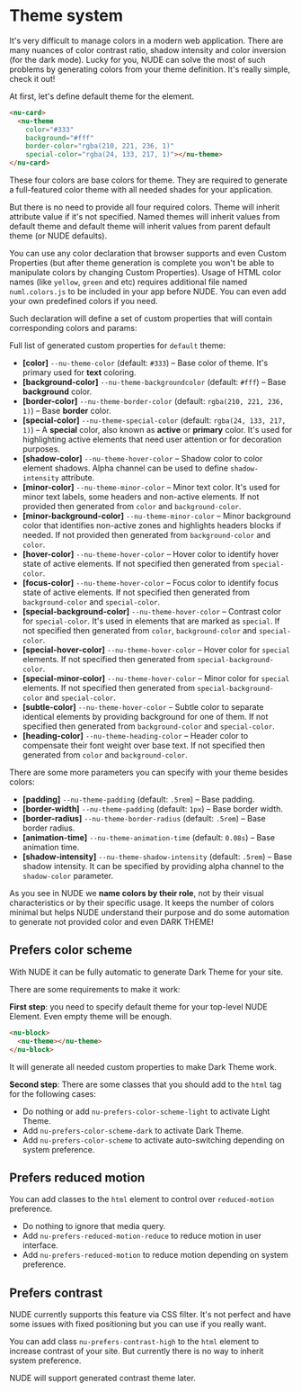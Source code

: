 # Theme system

It's very difficult to manage colors in a modern web application. There are many nuances of color contrast ratio, shadow intensity and color inversion (for the dark mode). Lucky for you, NUDE can solve the most of such problems by generating colors from your theme definition. It's really simple, check it out!

At first, let's define default theme for the element.

```html
<nu-card>
  <nu-theme
    color="#333"
    background="#fff"
    border-color="rgba(210, 221, 236, 1)"
    special-color="rgba(24, 133, 217, 1)"></nu-theme>
</nu-card>
```

These four colors are base colors for theme. They are required to generate a full-featured color theme with all needed shades for your application.

But there is no need to provide all four required colors. Theme will inherit attribute value if it's not specified. Named themes will inherit values from default theme and default theme will inherit values from parent default theme (or NUDE defaults). 

You can use any color declaration that browser supports and even Custom Properties (but after theme generation is complete you won't be able to manipulate colors by changing Custom Properties). Usage of HTML color names (like `yellow`, `green` and etc) requires additional file named `numl.colors.js` to be included in your app before NUDE. You can even add your own predefined colors if you need.

Such declaration will define a set of custom properties that will contain corresponding colors and params:

Full list of generated custom properties for `default` theme:

* **[color]** `--nu-theme-color` (default: `#333`) – Base color of theme. It's primary used for **text** coloring.
* **[background-color]** `--nu-theme-backgroundcolor` (default: `#fff`) – Base **background** color.
* **[border-color]** `--nu-theme-border-color` (default: `rgba(210, 221, 236, 1)`) – Base **border** color.
* **[special-color]** `--nu-theme-special-color` (default: `rgba(24, 133, 217, 1)`) – A **special** color, also known as **active** or **primary** color. It's used for highlighting active elements that need user attention or for decoration purposes.
* **[shadow-color]** `--nu-theme-hover-color` – Shadow color to color element shadows. Alpha channel can be used to define `shadow-intensity` attribute.
* **[minor-color]** `--nu-theme-minor-color` – Minor text color. It's used for minor text labels, some headers and non-active elements. If not provided then generated from `color` and `background-color`.
* **[minor-background-color]** `--nu-theme-minor-color` – Minor background color that identifies non-active zones and highlights headers blocks if needed. If not provided then generated from `background-color` and `color`.
* **[hover-color]** `--nu-theme-hover-color` – Hover color to identify hover state of active elements. If not specified then generated from `special-color`.
* **[focus-color]** `--nu-theme-hover-color` – Focus color to identify focus state of active elements. If not specified then generated from `background-color` and `special-color`.
* **[special-background-color]** `--nu-theme-hover-color` – Contrast color for `special-color`. It's used in elements that are marked as `special`. If not specified then generated from `color`, `background-color` and `special-color`.
* **[special-hover-color]** `--nu-theme-hover-color` – Hover color for `special` elements. If not specified then generated from `special-background-color`.
* **[special-minor-color]** `--nu-theme-hover-color` – Minor color for `special` elements. If not specified then generated from `special-background-color` and `special-color`.
* **[subtle-color]** `--nu-theme-hover-color` – Subtle color to separate identical elements by providing background for one of them. If not specified then generated from `background-color` and `special-color`.
* **[heading-color]** `--nu-theme-heading-color` – Header color to compensate their font weight over base text. If not specified then generated from `color` and `background-color`.

There are some more parameters you can specify with your theme besides colors:

* **[padding]** `--nu-theme-padding` (default: `.5rem`) – Base padding.
* **[border-width]** `--nu-theme-padding` (default: `1px`) – Base border width.
* **[border-radius]** `--nu-theme-border-radius` (default: `.5rem`) – Base border radius.
* **[animation-time]** `--nu-theme-animation-time` (default: `0.08s`) – Base animation time.
* **[shadow-intensity]** `--nu-theme-shadow-intensity` (default: `.5rem`) – Base shadow intensity. It can be specified by providing alpha channel to the `shadow-color` parameter.

As you see in NUDE we **name colors by their role**, not by their visual characteristics or by their specific usage. It keeps the number of colors minimal but helps NUDE understand their purpose and do some automation to generate not provided color and even DARK THEME!

## Prefers color scheme

With NUDE it can be fully automatic to generate Dark Theme for your site.

There are some requirements to make it work:

**First step**: you need to specify default theme for your top-level NUDE Element. Even empty theme will be enough.

```html
<nu-block>
  <nu-theme></nu-theme>
</nu-block>
```

It will generate all needed custom properties to make Dark Theme work.

**Second step**: There are some classes that you should add to the `html` tag for the following cases:

* Do nothing or add `nu-prefers-color-scheme-light` to activate Light Theme.
* Add `nu-prefers-color-scheme-dark` to activate Dark Theme.
* Add `nu-prefers-color-scheme` to activate auto-switching depending on system preference. 

## Prefers reduced motion

You can add classes to the `html` element to control over `reduced-motion` preference.

* Do nothing to ignore that media query.
* Add `nu-prefers-reduced-motion-reduce` to reduce motion in user interface.
* Add `nu-prefers-reduced-motion` to reduce motion depending on system preference.

## Prefers contrast

NUDE currently supports this feature via CSS filter. It's not perfect and have some issues with fixed positioning but you can use if you really want.

You can add class `nu-prefers-contrast-high` to the `html` element to increase contrast of your site. But currently there is no way to inherit system preference.

NUDE will support generated contrast theme later.
